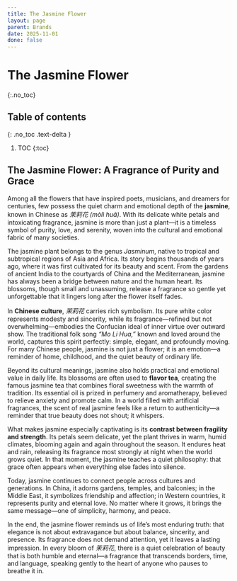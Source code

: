 ```yaml
---
title: The Jasmine Flower
layout: page
parent: Brands
date: 2025-11-01
done: false
---
```


# The Jasmine Flower
{:.no_toc}

## Table of contents
{: .no_toc .text-delta }

1. TOC
{:toc}

## The Jasmine Flower: A Fragrance of Purity and Grace

Among all the flowers that have inspired poets, musicians, and dreamers for centuries, few possess the quiet charm and emotional depth of the **jasmine**, known in Chinese as _茉莉花 (mòlì huā)_. With its delicate white petals and intoxicating fragrance, jasmine is more than just a plant—it is a timeless symbol of purity, love, and serenity, woven into the cultural and emotional fabric of many societies.

The jasmine plant belongs to the genus _Jasminum_, native to tropical and subtropical regions of Asia and Africa. Its story begins thousands of years ago, where it was first cultivated for its beauty and scent. From the gardens of ancient India to the courtyards of China and the Mediterranean, jasmine has always been a bridge between nature and the human heart. Its blossoms, though small and unassuming, release a fragrance so gentle yet unforgettable that it lingers long after the flower itself fades.

In **Chinese culture**, _茉莉花_ carries rich symbolism. Its pure white color represents modesty and sincerity, while its fragrance—refined but not overwhelming—embodies the Confucian ideal of inner virtue over outward show. The traditional folk song _“Mo Li Hua,”_ known and loved around the world, captures this spirit perfectly: simple, elegant, and profoundly moving. For many Chinese people, jasmine is not just a flower; it is an emotion—a reminder of home, childhood, and the quiet beauty of ordinary life.

Beyond its cultural meanings, jasmine also holds practical and emotional value in daily life. Its blossoms are often used to **flavor tea**, creating the famous jasmine tea that combines floral sweetness with the warmth of tradition. Its essential oil is prized in perfumery and aromatherapy, believed to relieve anxiety and promote calm. In a world filled with artificial fragrances, the scent of real jasmine feels like a return to authenticity—a reminder that true beauty does not shout; it whispers.

What makes jasmine especially captivating is its **contrast between fragility and strength**. Its petals seem delicate, yet the plant thrives in warm, humid climates, blooming again and again throughout the season. It endures heat and rain, releasing its fragrance most strongly at night when the world grows quiet. In that moment, the jasmine teaches a quiet philosophy: that grace often appears when everything else fades into silence.

Today, jasmine continues to connect people across cultures and generations. In China, it adorns gardens, temples, and balconies; in the Middle East, it symbolizes friendship and affection; in Western countries, it represents purity and eternal love. No matter where it grows, it brings the same message—one of simplicity, harmony, and peace.

In the end, the jasmine flower reminds us of life’s most enduring truth: that elegance is not about extravagance but about balance, sincerity, and presence. Its fragrance does not demand attention, yet it leaves a lasting impression. In every bloom of _茉莉花_, there is a quiet celebration of beauty that is both humble and eternal—a fragrance that transcends borders, time, and language, speaking gently to the heart of anyone who pauses to breathe it in.